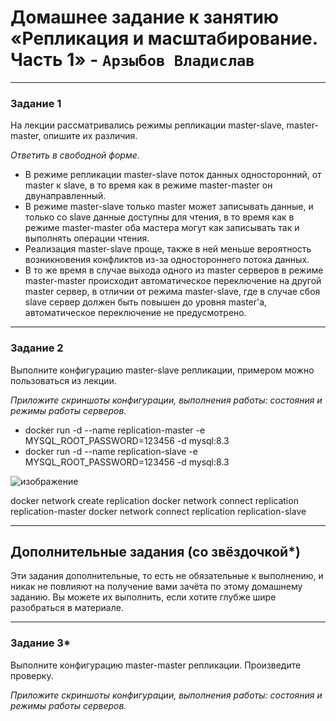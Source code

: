 # Домашнее задание к занятию «Репликация и масштабирование. Часть 1» - `Арзыбов Владислав`


---

### Задание 1

На лекции рассматривались режимы репликации master-slave, master-master, опишите их различия.

*Ответить в свободной форме.*

- В режиме репликации master-slave поток данных односторонний, от master к slave, в то время как в режиме master-master он двунаправленный.
- В режиме master-slave только master может записывать данные, и только со slave данные доступны для чтения, в то время как в режиме master-master оба мастера могут как записывать так и выполнять операции чтения.
- Реализация master-slave проще, также в ней меньше вероятность возникновения конфликтов из-за одностороннего потока данных.
- В то же время в случае выхода одного из master серверов в режиме master-master происходит автоматическое переключение на другой master сервер, в отличии от режима master-slave, где в случае сбоя slave сервер должен быть повышен до уровня master'a, автоматическое переключение не предусмотрено.

---

### Задание 2

Выполните конфигурацию master-slave репликации, примером можно пользоваться из лекции.

*Приложите скриншоты конфигурации, выполнения работы: состояния и режимы работы серверов.*

- docker run -d --name replication-master -e MYSQL_ROOT_PASSWORD=123456 -d mysql:8.3
- docker run -d --name replication-slave -e MYSQL_ROOT_PASSWORD=123456 -d mysql:8.3

![изображение](https://github.com/user-attachments/assets/25f0128b-d458-435e-838d-5d9f4ef7151d)

docker network create replication
docker network connect replication replication-master
docker network connect replication replication-slave


---

## Дополнительные задания (со звёздочкой*)
Эти задания дополнительные, то есть не обязательные к выполнению, и никак не повлияют на получение вами зачёта по этому домашнему заданию. Вы можете их выполнить, если хотите глубже шире разобраться в материале.

---

### Задание 3* 

Выполните конфигурацию master-master репликации. Произведите проверку.

*Приложите скриншоты конфигурации, выполнения работы: состояния и режимы работы серверов.*
